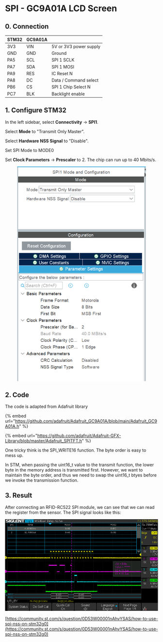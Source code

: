 # SPI - GC9A01A LCD Screen

## 0. Connection

| STM32 | GC9A01A |                        |
| ----- | ------- | ---------------------- |
| 3V3   | VIN     | 5V or 3V3 power supply |
| GND   | GND     | Ground                 |
| PA5   | SCL     | SPI 1 SCLK             |
| PA7   | SDA     | SPI 1 MOSI             |
| PA9   | RES     | IC Reset N             |
| PA8   | DC      | Data / Command select  |
| PB6   | CS      | SPI 1 Chip Select N    |
| PC7   | BLK     | Backlight enable       |



## 1. Configure STM32

In the left sidebar, select **Connectivity** -> **SPI1**.

Select **Mode** to "Transmit Only Master".

Select **Hardware NSS Signal** to "Disable".

Set SPI Mode to MODE0

Set **Clock Parameters** -> **Prescaler** to 2. The chip can run up to 40 Mbits/s.

<figure><img src="../../.gitbook/assets/image (218).png" alt=""><figcaption></figcaption></figure>



## 2. Code

The code is adapted from Adafruit library

{% embed url="https://github.com/adafruit/Adafruit_GC9A01A/blob/main/Adafruit_GC9A01A.h" %}

{% embed url="https://github.com/adafruit/Adafruit-GFX-Library/blob/master/Adafruit_SPITFT.h" %}

One tricky think is the SPI\_WRITE16 function. The byte order is easy to mess up.

In STM, when passing the uint16\_t value to the transmit function, the lower byte in the memory address is transmitted first. However, we want to maintain the byte order, and thus we need to swap the uint16\_t btyes before we invoke the transmission function.





## 3. Result

After connecting an RFID-RC522 SPI module, we can see that we can read the register from the sensor. The SPI signal looks like this:

![](<../../.gitbook/assets/image (118).png>)

[https://community.st.com/s/question/0D53W00001nAhvYSAS/how-to-use-spi-nss-on-stm32g0](https://community.st.com/s/question/0D53W00001nAhvYSAS/how-to-use-spi-nss-on-stm32g0)
